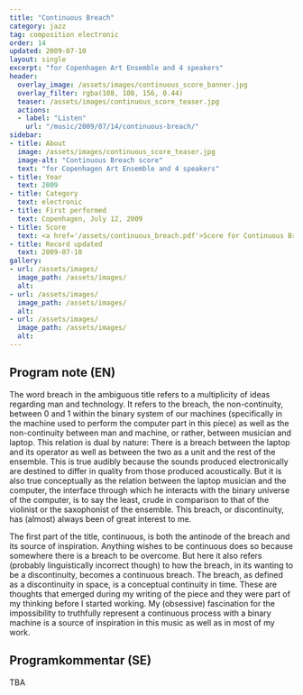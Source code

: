 ```yaml
---
title: "Continuous Breach"
category: jazz
tag: composition electronic
order: 14
updated: 2009-07-10
layout: single
excerpt: "for Copenhagen Art Ensemble and 4 speakers"
header: 
  overlay_image: /assets/images/continuous_score_banner.jpg
  overlay_filter: rgba(108, 108, 156, 0.44)
  teaser: /assets/images/continuous_score_teaser.jpg
  actions:
  - label: "Listen"
    url: "/music/2009/07/14/continuous-breach/"
sidebar:
- title: About
  image: /assets/images/continuous_score_teaser.jpg
  image-alt: "Continuous Breach score"
  text: "for Copenhagen Art Ensemble and 4 speakers"
- title: Year
  text: 2009
- title: Category
  text: electronic
- title: First performed
  text: Copenhagen, July 12, 2009
- title: Score
  text: <a href='/assets/continuous_breach.pdf'>Score for Continuous Breach</a>
- title: Record updated
  text: 2009-07-10
gallery:
- url: /assets/images/
  image_path: /assets/images/
  alt: 
- url: /assets/images/
  image_path: /assets/images/
  alt: 
- url: /assets/images/
  image_path: /assets/images/
  alt: 
---
```

<h2>Program note (EN)</h2>
The word breach in the ambiguous title refers to a multiplicity of ideas regarding man and technology. It refers to the breach, the non-continuity, between 0 and 1 within the binary system of our machines (specifically in the machine used to perform the computer part in this piece) as well as the non-continuity between man and machine, or rather, between musician and laptop. This relation is dual by nature: There is a breach between the laptop and its operator as well as between the two as a unit and the rest of the ensemble. This is true audibly because the sounds produced electronically are destined to differ in quality from those produced acoustically. But it is also true conceptually as the relation between the laptop musician and the computer, the interface through which he interacts with the binary universe of the computer, is to say the least, crude in comparison to that of the violinist or the saxophonist of the ensemble. This breach, or discontinuity, has (almost) always been of great interest to me.




The first part of the title, continuous, is both the antinode of the breach and its source of inspiration. Anything wishes to be continuous does so because somewhere there is a breach to be overcome. But here it also refers (probably linguistically incorrect though) to how the breach, in its wanting to be a discontinuity, becomes a continuous breach. The breach, as defined as a discontinuity in space, is a conceptual continuity in time. These are thoughts that emerged during my writing of the piece and they were part of my thinking before I started working. My (obsessive) fascination for the impossibility to truthfully represent a continuous process with a binary machine is a source of inspiration in this music as well as in most of my work.

<h2>Programkommentar (SE)</h2>
TBA



